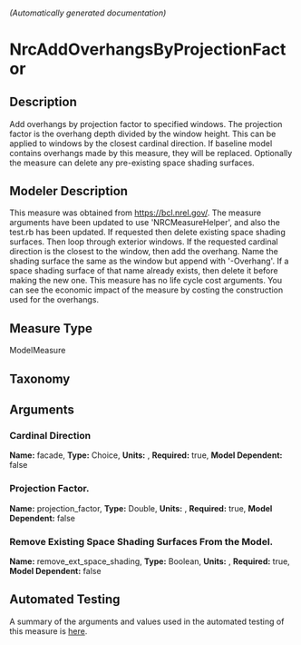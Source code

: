 

###### (Automatically generated documentation)

# NrcAddOverhangsByProjectionFactor

## Description
Add overhangs by projection factor to specified windows. The projection factor is the overhang depth divided by the window height. This can be applied to windows by the closest cardinal direction. If baseline model contains overhangs made by this measure, they will be replaced. Optionally the measure can delete any pre-existing space shading surfaces.

## Modeler Description
This measure was obtained from https://bcl.nrel.gov/. The measure arguments have been updated to use 'NRCMeasureHelper', and also the test.rb has been updated.
    If requested then delete existing space shading surfaces. Then loop through exterior windows. If the requested cardinal direction is the closest to the window, then add the overhang. Name the shading surface the same as the window but append with '-Overhang'.  If a space shading surface of that name already exists, then delete it before making the new one. This measure has no life cycle cost arguments. You can see the economic impact of the measure by costing the construction used for the overhangs.

## Measure Type
ModelMeasure

## Taxonomy


## Arguments


### Cardinal Direction

**Name:** facade,
**Type:** Choice,
**Units:** ,
**Required:** true,
**Model Dependent:** false

### Projection Factor.

**Name:** projection_factor,
**Type:** Double,
**Units:** ,
**Required:** true,
**Model Dependent:** false

### Remove Existing Space Shading Surfaces From the Model.

**Name:** remove_ext_space_shading,
**Type:** Boolean,
**Units:** ,
**Required:** true,
**Model Dependent:** false






## Automated Testing
A summary of the arguments and values used in the automated testing of this measure is [here](./tests/README.md).
